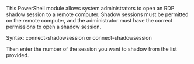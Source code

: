 This PowerShell module allows system administrators to open an RDP shadow session to a remote computer. Shadow sessions must be permitted on the remote computer, and the administrator must have the correct permissions to open a shadow session.  
  
Syntax: connect-shadowsession <name> or connect-shadowsession <ipaddress>  
  
Then enter the number of the session you want to shadow from the list provided.
